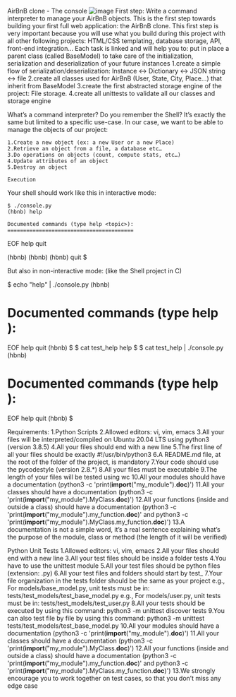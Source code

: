 AirBnB clone - The console
![image](https://user-images.githubusercontent.com/113606328/223416158-c7e16fd3-6d94-4202-a5f7-6c931c617949.png)
First step: Write a command interpreter to manage your AirBnB objects.
This is the first step towards building your first full web application: the AirBnB clone. This first step is very important because you will use what you build during this project with all other following projects: HTML/CSS templating, database storage, API, front-end integration…
Each task is linked and will help you to:
   put in place a parent class (called BaseModel) to take care of the initialization, serialization and deserialization of your future instances
   1.create a simple flow of serialization/deserialization: Instance <-> Dictionary <-> JSON string <-> file
   2.create all classes used for AirBnB (User, State, City, Place…) that inherit from BaseModel
   3.create the first abstracted storage engine of the project: File storage.
   4.create all unittests to validate all our classes and storage engine
   
   What’s a command interpreter?
Do you remember the Shell? It’s exactly the same but limited to a specific use-case. In our case, we want to be able to manage the objects of our project:

    1.Create a new object (ex: a new User or a new Place)
    2.Retrieve an object from a file, a database etc…
    3.Do operations on objects (count, compute stats, etc…)
    4.Update attributes of an object
    5.Destroy an object
    
    Execution
 Your shell should work like this in interactive mode:
 
    $ ./console.py
    (hbnb) help

    Documented commands (type help <topic>):
    ========================================
   EOF  help  quit

   (hbnb) 
   (hbnb) 
   (hbnb) quit
   $

But also in non-interactive mode: (like the Shell project in C)

   $ echo "help" | ./console.py
   (hbnb)

   Documented commands (type help <topic>):
   ========================================
   EOF  help  quit
   (hbnb) 
   $
   $ cat test_help
   help
   $
   $ cat test_help | ./console.py
   (hbnb)

   Documented commands (type help <topic>):
   ========================================
   EOF  help  quit
   (hbnb) 
   $


Requirements:
   1.Python Scripts
   2.Allowed editors: vi, vim, emacs
   3.All your files will be interpreted/compiled on Ubuntu 20.04 LTS using python3 (version 3.8.5)
   4.All your files should end with a new line
   5.The first line of all your files should be exactly #!/usr/bin/python3
   6.A README.md file, at the root of the folder of the project, is mandatory
   7.Your code should use the pycodestyle (version 2.8.*)
   8.All your files must be executable
   9.The length of your files will be tested using wc
   10.All your modules should have a documentation (python3 -c 'print(__import__("my_module").__doc__)')
   11.All your classes should have a documentation (python3 -c 'print(__import__("my_module").MyClass.__doc__)')
   12.All your functions (inside and outside a class) should have a documentation (python3 -c 'print(__import__("my_module").my_function.__doc__)' and python3 -c 'print(__import__("my_module").MyClass.my_function.__doc__)')
   13.A documentation is not a simple word, it’s a real sentence explaining what’s the purpose of the module, class or method (the length of it will be verified)

 Python Unit Tests
   1.Allowed editors: vi, vim, emacs
   2.All your files should end with a new line
   3.All your test files should be inside a folder tests
   4.You have to use the unittest module
   5.All your test files should be python files (extension: .py)
   6.All your test files and folders should start by test_
   7.Your file organization in the tests folder should be the same as your project
   e.g., For models/base_model.py, unit tests must be in: tests/test_models/test_base_model.py
   e.g., For models/user.py, unit tests must be in: tests/test_models/test_user.py
   8.All your tests should be executed by using this command: python3 -m unittest discover tests
   9.You can also test file by file by using this command: python3 -m unittest tests/test_models/test_base_model.py
   10.All your modules should have a documentation (python3 -c 'print(__import__("my_module").__doc__)')
   11.All your classes should have a documentation (python3 -c 'print(__import__("my_module").MyClass.__doc__)')
   12.All your functions (inside and outside a class) should have a documentation (python3 -c 'print(__import__("my_module").my_function.__doc__)' and python3 -c 'print(__import__("my_module").MyClass.my_function.__doc__)')
   13.We strongly encourage you to work together on test cases, so that you don’t miss any edge case


